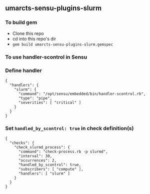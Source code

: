 ## umarcts-sensu-plugins-slurm

### To build gem
- Clone this repo
- cd into this repo's dir
- `gem build umarcts-sensu-plugins-slurm.gemspec`

### To use handler-scontrol in Sensu
### Define handler

```
{
  "handlers": {
    "slurm": {
      "command": "/opt/sensu/embedded/bin/handler-scontrol.rb",
      "type": "pipe",
      "severities": [ "critical" ]
    }
  }
}
```

### Set `handled_by_scontrol: true` in check definition(s)

```      
{
  "checks": {
    "check_slurmd_process": {
      "command": "check-process.rb -p slurmd",
      "interval": 30,
      "occurrences": 2,
      "handled_by_scontrol": true,
      "subscribers": [ "compute" ],
      "handlers": [ "slurm" ]
    }
  }
}
```

